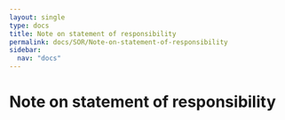```yaml
---
layout: single
type: docs
title: Note on statement of responsibility
permalink: docs/SOR/Note-on-statement-of-responsibility
sidebar:
  nav: "docs"
---
```


# Note on statement of responsibility


